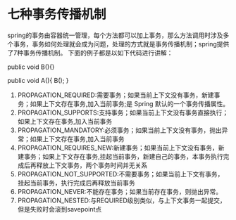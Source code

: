 # 七种事务传播机制
spring的事务由容器统一管理，每个方法都可以加上事务，那么方法调用时涉及多个事务，事务如何处理就会成为问题，处理的方式就是事务传播机制；spring提供了7种事务传播机制。
下面的例子都是以如下代码进行讲解：

  public void B(){}
  
  public void A(){
    B();
  }
 
1. PROPAGATION_REQUIRED:需要事务；如果当前上下文没有事务，新建事务；如果上下文存在事务,加入当前事务;是 Spring 默认的一个事务传播属性。
3. PROPAGATION_SUPPORTS:支持事务；如果当前上下文没有事务直接执行；如果上下文存在事务,加入当前事务
4. PROPAGATION_MANDATORY:必须事务；如果当前上下文没有事务，抛出异常；如果上下文存在事务,加入当前事务
5. PROPAGATION_REQUIRES_NEW:新建事务；如果当前上下文没有事务，新建事务；如果上下文存在事务,挂起当前事务，新建自己的事务，本事务执行完成后再释放上下文事务，两个事务时间并无关系
6. PROPAGATION_NOT_SUPPORTED:不需要事务；如果当前上下文有事务，挂起当前事务，执行完成后再释放当前事务
7. PROPAGATION_NEVER:不能存在事务；如果当前存在事务，则抛出异常。
8. PROPAGATION_NESTED:与REQUIRED级别类似，与上下文事务一起提交，但是失败时会滚到savepoint点
